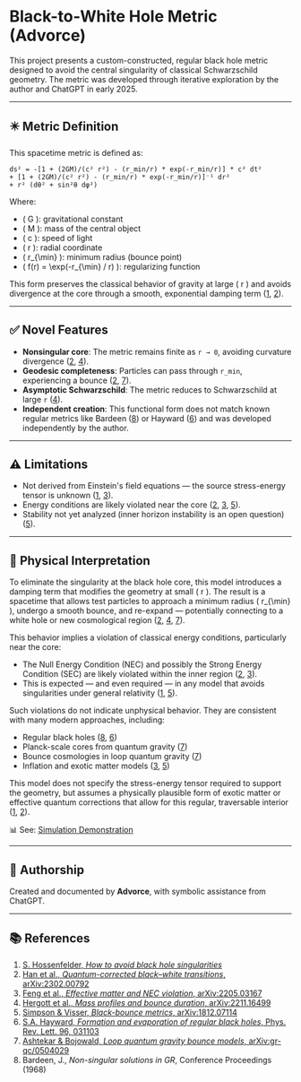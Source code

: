 # Black-to-White Hole Metric (Advorce)

This project presents a custom-constructed, regular black hole metric designed to avoid the central singularity of classical Schwarzschild geometry. The metric was developed through iterative exploration by the author and ChatGPT in early 2025.

---

## ✴️ Metric Definition

This spacetime metric is defined as:

```
ds² = -[1 + (2GM)/(c² r²) - (r_min/r) * exp(-r_min/r)] * c² dt²
+ [1 + (2GM)/(c² r²) - (r_min/r) * exp(-r_min/r)]⁻¹ dr²
+ r² (dθ² + sin²θ dφ²)
```

Where:
- \( G \): gravitational constant  
- \( M \): mass of the central object  
- \( c \): speed of light  
- \( r \): radial coordinate  
- \( r_{\min} \): minimum radius (bounce point)  
- \( f(r) = \exp(-r_{\min} / r) \): regularizing function

This form preserves the classical behavior of gravity at large \( r \) and avoids divergence at the core through a smooth, exponential damping term ([1](#1), [2](#2)).

---

## ✅ Novel Features

- **Nonsingular core**: The metric remains finite as `r → 0`, avoiding curvature divergence ([2](#2), [4](#4)).
- **Geodesic completeness**: Particles can pass through `r_min`, experiencing a bounce ([2](#2), [7](#7)).
- **Asymptotic Schwarzschild**: The metric reduces to Schwarzschild at large `r` ([4](#4)).
- **Independent creation**: This functional form does not match known regular metrics like Bardeen ([8](#8)) or Hayward ([6](#6)) and was developed independently by the author.

---

## ⚠️ Limitations

- Not derived from Einstein's field equations — the source stress-energy tensor is unknown ([1](#1), [3](#3)).
- Energy conditions are likely violated near the core ([2](#2), [3](#3), [5](#5)).
- Stability not yet analyzed (inner horizon instability is an open question) ([5](#5)).

---

## 🌌 Physical Interpretation

To eliminate the singularity at the black hole core, this model introduces a damping term that modifies the geometry at small \( r \). The result is a spacetime that allows test particles to approach a minimum radius \( r_{\min} \), undergo a smooth bounce, and re-expand — potentially connecting to a white hole or new cosmological region ([2](#2), [4](#4), [7](#7)).

This behavior implies a violation of classical energy conditions, particularly near the core:
- The Null Energy Condition (NEC) and possibly the Strong Energy Condition (SEC) are likely violated within the inner region ([2](#2), [3](#3)).
- This is expected — and even required — in any model that avoids singularities under general relativity ([1](#1), [5](#5)).

Such violations do not indicate unphysical behavior. They are consistent with many modern approaches, including:

- Regular black holes ([8](#8), [6](#6))
- Planck-scale cores from quantum gravity ([7](#7))
- Bounce cosmologies in loop quantum gravity ([7](#7))
- Inflation and exotic matter models ([3](#3), [5](#5))

This model does not specify the stress-energy tensor required to support the geometry, but assumes a physically plausible form of exotic matter or effective quantum corrections that allow for this regular, traversable interior ([1](#1), [2](#2)).

📊 See: [Simulation Demonstration](docs/demonstration.md)

---

## 🧠 Authorship

Created and documented by **Advorce**, with symbolic assistance from ChatGPT.

---

## 📚 References

1. [S. Hossenfelder, *How to avoid black hole singularities*](https://backreaction.blogspot.com/2020/01/how-to-avoid-black-hole-singularities.html)  
2. [Han et al., *Quantum-corrected black–white transitions*, arXiv:2302.00792](https://arxiv.org/abs/2302.00792)  
3. [Feng et al., *Effective matter and NEC violation*, arXiv:2205.03167](https://arxiv.org/abs/2205.03167)  
4. [Hergott et al., *Mass profiles and bounce duration*, arXiv:2211.16499](https://arxiv.org/abs/2211.16499)  
5. [Simpson & Visser, *Black-bounce metrics*, arXiv:1812.07114](https://arxiv.org/abs/1812.07114)  
6. [S.A. Hayward, *Formation and evaporation of regular black holes*, Phys. Rev. Lett. 96, 031103](https://journals.aps.org/prl/abstract/10.1103/PhysRevLett.96.031103)  
7. [Ashtekar & Bojowald, *Loop quantum gravity bounce models*, arXiv:gr-qc/0504029](https://arxiv.org/abs/gr-qc/0504029)  
8. Bardeen, J., *Non-singular solutions in GR*, Conference Proceedings (1968)

